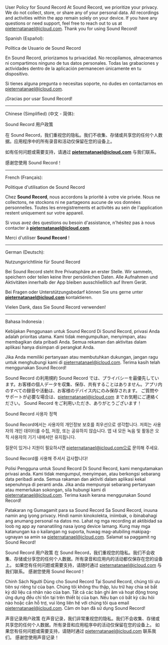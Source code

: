 User Policy for Sound Record
At Sound Record, we prioritize your privacy. We do not collect, store, or share any of your personal data. All recordings and activities within the app remain solely on your device.
If you have any questions or need support, feel free to reach out to us at pieternatanael@icloud.com.
Thank you for using Sound Record!


Spanish (Español):

Política de Usuario de Sound Record

En Sound Record, priorizamos tu privacidad. No recopilamos, almacenamos ni compartimos ninguno de tus datos personales. Todas las grabaciones y actividades dentro de la aplicación permanecen únicamente en tu dispositivo.

Si tienes alguna pregunta o necesitas soporte, no dudes en contactarnos en pieternatanael@icloud.com.

¡Gracias por usar Sound Record!

---

Chinese (Simplified) (中文 - 简体):

Sound Record 用户政策

在 Sound Record，我们重视您的隐私。我们不收集、存储或共享您的任何个人数据。应用程序中的所有录音和活动仅保留在您的设备上。

如有任何问题或需要支持，请通过 **pieternatanael@icloud.com** 与我们联系。

感谢您使用 Sound Record！

---

French (Français):

Politique d'utilisation de Sound Record

Chez **Sound Record**, nous accordons la priorité à votre vie privée. Nous ne collectons, ne stockons ni ne partageons aucune de vos données personnelles. Toutes les enregistrements et activités au sein de l'application restent uniquement sur votre appareil.

Si vous avez des questions ou besoin d'assistance, n'hésitez pas à nous contacter à **pieternatanael@icloud.com**.

Merci d'utiliser **Sound Record** !

---

German (Deutsch):

Nutzungsrichtlinie für Sound Record

Bei Sound Record steht Ihre Privatsphäre an erster Stelle. Wir sammeln, speichern oder teilen keine Ihrer persönlichen Daten. Alle Aufnahmen und Aktivitäten innerhalb der App bleiben ausschließlich auf Ihrem Gerät.

Bei Fragen oder Unterstützungsbedarf können Sie uns gerne unter **pieternatanael@icloud.com** kontaktieren.

Vielen Dank, dass Sie Sound Record verwenden!

---


Bahasa Indonesia :

Kebijakan Penggunaan untuk Sound Record
Di Sound Record, privasi Anda adalah prioritas utama. Kami tidak mengumpulkan, menyimpan, atau membagikan data pribadi Anda. Semua rekaman dan aktivitas dalam aplikasi hanya disimpan di perangkat Anda.

Jika Anda memiliki pertanyaan atau membutuhkan dukungan, jangan ragu untuk menghubungi kami di pieternatanael@icloud.com.
Terima kasih telah menggunakan Sound Record!


Sound Record の利用規約
Sound Record では、プライバシーを最優先しています。お客様の個人データを収集、保存、共有することはありません。アプリ内のすべての録音や活動は、お客様のデバイス内にのみ保存されます。
ご質問やサポートが必要な場合は、pieternatanael@icloud.com までお気軽にご連絡ください。
Sound Record をご利用いただき、ありがとうございます！

Sound Record 사용자 정책

Sound Record에서는 사용자의 개인정보 보호를 최우선으로 생각합니다. 저희는 사용자의 개인 데이터를 수집, 저장, 또는 공유하지 않습니다. 앱 내 모든 녹음 및 활동은 오직 사용자의 기기 내에서만 유지됩니다.

질문이 있거나 지원이 필요하시면 pieternatanael@icloud.com으로 문의해 주세요.

Sound Record를 사용해 주셔서 감사합니다!


Polisi Pengguna untuk Sound Record
Di Sound Record, kami mengutamakan privasi anda. Kami tidak mengumpul, menyimpan, atau berkongsi sebarang data peribadi anda. Semua rakaman dan aktiviti dalam aplikasi kekal sepenuhnya di peranti anda.
Jika anda mempunyai sebarang pertanyaan atau memerlukan sokongan, sila hubungi kami di pieternatanael@icloud.com.
Terima kasih kerana menggunakan Sound Record!



Patakaran ng Gumagamit para sa Sound Record
Sa Sound Record, inuuna namin ang iyong privacy. Hindi namin kinokolekta, iniimbak, o ibinabahagi ang anumang personal na datos mo. Lahat ng mga recording at aktibidad sa loob ng app ay nananatiling nasa iyong device lamang.
Kung may mga katanungan ka o kailangan ng suporta, huwag mag-atubiling makipag-ugnayan sa amin sa pieternatanael@icloud.com.
Salamat sa paggamit ng Sound Record!


Sound Record 用户政策
在 Sound Record，我们重视您的隐私。我们不会收集、存储或分享您的任何个人数据。所有录音和应用内的活动都仅保存在您的设备上。
如果您有任何问题或需要支持，请随时通过 pieternatanael@icloud.com 与我们联系。
感谢您使用 Sound Record！



Chính Sách Người Dùng cho Sound Record
Tại Sound Record, chúng tôi ưu tiên sự riêng tư của bạn. Chúng tôi không thu thập, lưu trữ hay chia sẻ bất kỳ dữ liệu cá nhân nào của bạn. Tất cả các bản ghi âm và hoạt động trong ứng dụng đều chỉ tồn tại trên thiết bị của bạn.
Nếu bạn có bất kỳ câu hỏi nào hoặc cần hỗ trợ, vui lòng liên hệ với chúng tôi qua email pieternatanael@icloud.com.
Cảm ơn bạn đã sử dụng Sound Record!

声音记录用户政策
在声音记录，我们非常重视您的隐私。我们不会收集、存储或共享您的任何个人数据。所有录音和应用程序中的活动仅保留在您的设备上。
如果您有任何问题或需要支持，请随时通过 pieternatanael@icloud.com 联系我们。
感谢您使用声音记录！
